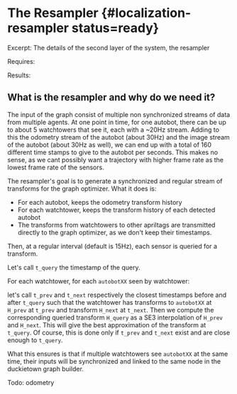 # The Resampler {#localization-resampler status=ready}

Excerpt: The details of the second layer of the system, the resampler

<div class='requirements' markdown="1">

Requires: 

Results: 
</div>

<minitoc/> 


## What is the resampler and why do we need it?

The input of the graph consist of multiple non synchronized streams of data from multiple agents. At one point in time, for one autobot, there can be up to about 5 watchtowers that see it, each with a ~20Hz stream. Adding to this the odometry stream of the autobot (about 30Hz) and the image stream of the autobot (about 30Hz as well), we can end up with a total of 160 different time stamps to give to the autobot per seconds. This makes no sense, as we cant possibly want a trajectory with higher frame rate as the lowest frame rate of the sensors.

The resampler's goal is to generate a synchronized and regular stream of transforms for the graph optimizer. What it does is:

- For each autobot, keeps the odometry transform history
- For each watchtower, keeps the transform history of each detected autobot
- The transforms from watchtowers to other apriltags are transmitted directly to the graph optimizer, as we don't keep their timestamps.

Then, at a regular interval (default is 15Hz), each sensor is queried for a transform.

Let's call `t_query` the timestamp of the query.

For each watchtower, for each `autobotXX` seen by watchtower:

let's call `t_prev` and `t_next` respectively the closest timestamps before and after `t_query` such that the watchtower has transforms to `autobotXX` at `H_prev` at `t_prev` and transform `H_next` at `t_next`. Then we compute the corresponding queried transform `H_query` as a SE3 interpolation of `H_prev` and `H_next`. This will give the best approximation of the transform at `t_query`. Of course, this is done only if `t_prev` and `t_next` exist and are close enough to `t_query`.

What this ensures is that if multiple watchtowers see `autobotXX` at the same time, their inputs will be synchronized and linked to the same node in the duckietown graph builder.

Todo: odometry
